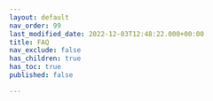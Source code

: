 ```yaml
---
layout: default
nav_order: 99
last_modified_date: 2022-12-03T12:48:22.000+00:00
title: FAQ
nav_exclude: false
has_children: true
has_toc: true
published: false

---
```

